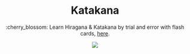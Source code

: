 <h1 align="center">Katakana</h1>
<p align="center">:cherry_blossom: Learn Hiragana &amp; Katakana by trial and error with flash cards, <a href="https://gcholette.github.io/katakana"/>here</a>. </p>

<p align="center">
<img src="https://user-images.githubusercontent.com/8711020/147903896-bf2e0c35-9290-40b1-9946-ac2e9a3168c1.png"/>
</p>
